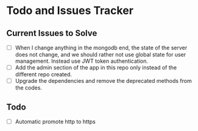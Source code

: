 # Todo and Issues Tracker

## Current Issues to Solve

- [ ] When I change anything in the mongodb end, the state of the server does not change, and we should rather not use global state for user management. Instead use JWT token authentication.
- [ ] Add the admin section of the app in this repo only instead of the different repo created.
- [ ] Upgrade the dependencies and remove the deprecated methods from the codes.

## Todo

- [ ] Automatic promote http to https
